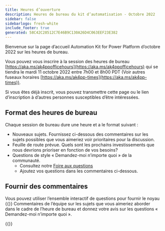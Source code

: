 ```yaml
---
title: Heures d’ouverture
description: Heures de bureau du kit d’automatisation - Octobre 2022
sidebar: false
sidebarlogo: fresh-white
include_footer: true
generated: 58C42C28512C7E46B9C130A26D4C063EEF23E382
---
```


Bienvenue sur la page d’accueil Automation Kit for Power Platform d’octobre 2022 sur les heures de bureau.

Vous pouvez vous inscrire à la session des heures de bureau [https://aka.ms/ak4ppofficehours](https://aka.ms/ak4ppofficehours) qui se tiendra le mardi 11 octobre 2022 entre 7h00 et 8h00 PDT (Voir autres fuseaux horaires [https://aka.ms/ak4pp-times](https://aka.ms/ak4pp-times)).

Si vous êtes déjà inscrit, vous pouvez transmettre cette page ou le lien d’inscription à d’autres personnes susceptibles d’être intéressées.

## Format des heures de bureau

Chaque session de bureau dure une heure et a le format suivant :

- Nouveaux sujets. Fournissez ci-dessous des commentaires sur les sujets possibles que vous aimeriez voir prioritaires pour la discussion.
- Feuille de route prévue. Quels sont les prochains investissements que nous devrions prioriser en fonction de vos besoins?
- Questions de style « Demandez-moi n’importe quoi » de la communauté.
    - Consultez notre [Foire aux questions](/fr/frequently-asked-questions)
    - Ajoutez vos questions dans les commentaires ci-dessous.

## Fournir des commentaires

Vous pouvez utiliser l’ensemble interactif de questions pour fournir le noyau {{<product-name>}} Commentaires de l’équipe sur les sujets que vous aimeriez aborder dans le cadre de l’heure de bureau et donnez votre avis sur les questions « Demandez-moi n’importe quoi ».

{{<questions name="/office-hours/october-2022.json" completed="Thank you for completing feedback" showNavigationButtons=false >}}
